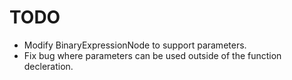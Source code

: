 # TODO

- Modify BinaryExpressionNode to support parameters.
- Fix bug where parameters can be used outside of the function decleration.